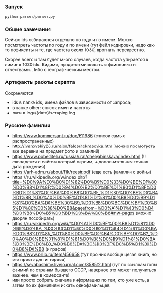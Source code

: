 ### Запуск

```sh
python parser/parser.py
```

### Общие замечания

Сейчас ids собираются отдельно по году и по имени.
Можно посмотреть частоты по году и по имени (тут фейл кодировки, надо как-то пофиксить) и те, где частота около 1030, прогнать перекрестно.

Скорее всего и там будет много случаев, когда частота упирается в лимит в 1030 ids. Видимо, придется миксовать с фамилиями и отчествами. Либо с географическим местом.

### Артефакты работы скрипта

Сохраняются 
- ids в папке ids, имена файлов в зависимости от запроса; 
- в папке other: список имен и частоты
- логи в logs/{date}/scraping.log

### Русские фамилии
- https://www.kommersant.ru/doc/611986 (список самых распространенных)
- http://ivanovskiy28.ru/raion/fales/nekrasovka.htm (можно посмотреть все деревни на предмет фото и фамилий)
- https://www.pobediteli.ru/russia/ural/chelyabinskaya/index.html (!! совпадения с сайтом который парсим, + дополнительная точная дата рождения)
- https://arh-adm.ru/about/Fik/reestr.pdf (еще есть фамилии с войны)
- https://ru.wikipedia.org/w/index.php?title=%D0%9A%D0%B0%D1%82%D0%B5%D0%B3%D0%BE%D1%80%D0%B8%D1%8F:%D0%94%D0%B2%D0%BE%D1%80%D1%8F%D0%BD%D1%81%D0%BA%D0%B8%D0%B5_%D1%80%D0%BE%D0%B4%D1%8B_%D0%A0%D0%BE%D1%81%D1%81%D0%B8%D0%B9%D1%81%D0%BA%D0%BE%D0%B9_%D0%B8%D0%BC%D0%BF%D0%B5%D1%80%D0%B8%D0%B8&pagefrom=%D0%A1%D1%83%D0%B4%D0%B8%D0%B5%D0%BD%D0%BA%D0%B8#mw-pages (можно дворян пособирать)
- https://ru.wikipedia.org/wiki/%D0%A1%D0%BF%D0%B8%D1%81%D0%BE%D0%BA_%D0%B3%D1%80%D0%B0%D1%84%D1%81%D0%BA%D0%B8%D1%85_%D1%80%D0%BE%D0%B4%D0%BE%D0%B2_%D0%A0%D0%BE%D1%81%D1%81%D0%B8%D0%B9%D1%81%D0%BA%D0%BE%D0%B9_%D0%B8%D0%BC%D0%BF%D0%B5%D1%80%D0%B8%D0%B8 (и графов)
- https://www.prlib.ru/item/456658 (тут про них вообще целая книга, но это просто для интереса)
- https://sevabashirov.livejournal.com/358512.html (тут по ссылкам топы фаимий по странам бывшего СССР, наверное это может получиться важнее, чем в комерсанте)
- или просто собрать сначала информацию по тем, кто уже есть, а затем по их фамилиям искать однофамильцев
